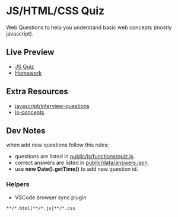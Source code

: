 # JS/HTML/CSS Quiz

Web Questions to help you understand basic web concepts (mostly javascript).

## Live Preview

- [JS Quiz](https://nmatei.github.io/simple-quiz-app/public)
- [Homework](https://nmatei.github.io/simple-quiz-app/public/homework.html)

## Extra Resources

- [javascript/interview-questions](https://www.toptal.com/javascript/interview-questions)
- [js-concepts](https://github.com/leonardomso/33-js-concepts#1-call-stack)

## Dev Notes

when add new questions follow this rules:

- questions are listed in [public/js/functions/quiz.js](public/js/functions/quiz.js).
- correct answers are listed in [public/data/answers.json](public/data/answers.json).
- use **new Date().getTime()** to add new question id.

### Helpers

- VSCode browser sync plugin

```
**/*.html|**/*.js|**/*.css
```
